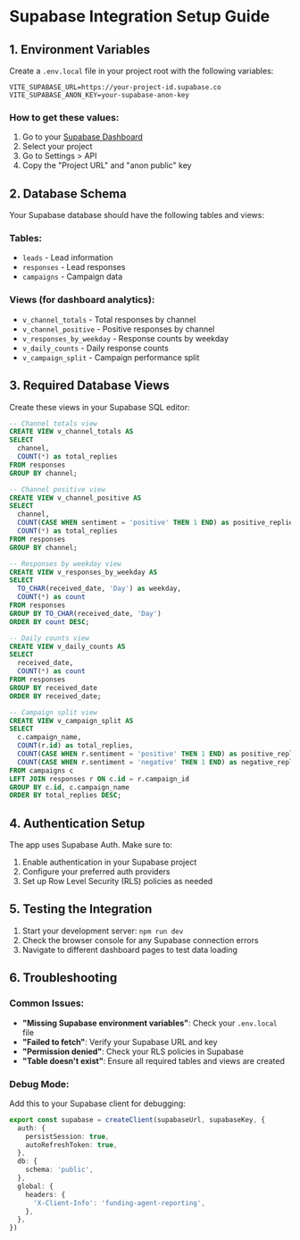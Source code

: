 # Supabase Integration Setup Guide

## 1. Environment Variables

Create a `.env.local` file in your project root with the following variables:

```env
VITE_SUPABASE_URL=https://your-project-id.supabase.co
VITE_SUPABASE_ANON_KEY=your-supabase-anon-key
```

### How to get these values:
1. Go to your [Supabase Dashboard](https://supabase.com/dashboard)
2. Select your project
3. Go to Settings > API
4. Copy the "Project URL" and "anon public" key

## 2. Database Schema

Your Supabase database should have the following tables and views:

### Tables:
- `leads` - Lead information
- `responses` - Lead responses
- `campaigns` - Campaign data

### Views (for dashboard analytics):
- `v_channel_totals` - Total responses by channel
- `v_channel_positive` - Positive responses by channel
- `v_responses_by_weekday` - Response counts by weekday
- `v_daily_counts` - Daily response counts
- `v_campaign_split` - Campaign performance split

## 3. Required Database Views

Create these views in your Supabase SQL editor:

```sql
-- Channel totals view
CREATE VIEW v_channel_totals AS
SELECT 
  channel,
  COUNT(*) as total_replies
FROM responses 
GROUP BY channel;

-- Channel positive view
CREATE VIEW v_channel_positive AS
SELECT 
  channel,
  COUNT(CASE WHEN sentiment = 'positive' THEN 1 END) as positive_replies,
  COUNT(*) as total_replies
FROM responses 
GROUP BY channel;

-- Responses by weekday view
CREATE VIEW v_responses_by_weekday AS
SELECT 
  TO_CHAR(received_date, 'Day') as weekday,
  COUNT(*) as count
FROM responses 
GROUP BY TO_CHAR(received_date, 'Day')
ORDER BY count DESC;

-- Daily counts view
CREATE VIEW v_daily_counts AS
SELECT 
  received_date,
  COUNT(*) as count
FROM responses 
GROUP BY received_date
ORDER BY received_date;

-- Campaign split view
CREATE VIEW v_campaign_split AS
SELECT 
  c.campaign_name,
  COUNT(r.id) as total_replies,
  COUNT(CASE WHEN r.sentiment = 'positive' THEN 1 END) as positive_replies,
  COUNT(CASE WHEN r.sentiment = 'negative' THEN 1 END) as negative_replies
FROM campaigns c
LEFT JOIN responses r ON c.id = r.campaign_id
GROUP BY c.id, c.campaign_name
ORDER BY total_replies DESC;
```

## 4. Authentication Setup

The app uses Supabase Auth. Make sure to:
1. Enable authentication in your Supabase project
2. Configure your preferred auth providers
3. Set up Row Level Security (RLS) policies as needed

## 5. Testing the Integration

1. Start your development server: `npm run dev`
2. Check the browser console for any Supabase connection errors
3. Navigate to different dashboard pages to test data loading

## 6. Troubleshooting

### Common Issues:
- **"Missing Supabase environment variables"**: Check your `.env.local` file
- **"Failed to fetch"**: Verify your Supabase URL and key
- **"Permission denied"**: Check your RLS policies in Supabase
- **"Table doesn't exist"**: Ensure all required tables and views are created

### Debug Mode:
Add this to your Supabase client for debugging:
```typescript
export const supabase = createClient(supabaseUrl, supabaseKey, {
  auth: {
    persistSession: true,
    autoRefreshToken: true,
  },
  db: {
    schema: 'public',
  },
  global: {
    headers: {
      'X-Client-Info': 'funding-agent-reporting',
    },
  },
})
```
